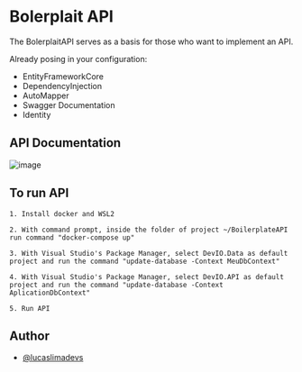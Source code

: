 
# Bolerplait API

The BolerplaitAPI serves as a basis for those who want to implement an API.

Already posing in your configuration:

- EntityFrameworkCore
- DependencyInjection
- AutoMapper
- Swagger Documentation
- Identity


## API Documentation



![image](https://user-images.githubusercontent.com/117870158/211464317-c2d4ded5-3a5c-4e16-a722-99f2eba76926.png)

## To run API

    1. Install docker and WSL2
 
    2. With command prompt, inside the folder of project ~/BoilerplateAPI run command "docker-compose up"
 
    3. With Visual Studio's Package Manager, select DevIO.Data as default project and run the command "update-database -Context MeuDbContext"
 
    4. With Visual Studio's Package Manager, select DevIO.API as default project and run the command "update-database -Context AplicationDbContext"

    5. Run API
## Author

- [@lucaslimadevs](https://www.github.com/lucaslimadevs)

